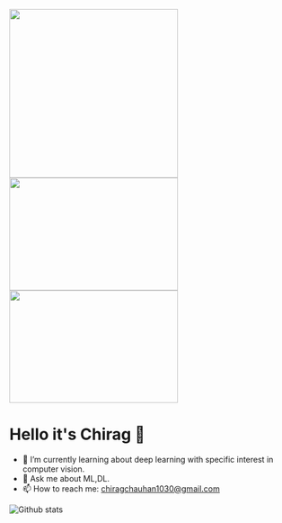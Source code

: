 <img src="https://media.giphy.com/media/p4NLw3I4U0idi/giphy.gif" width="300"> <img src="https://media.giphy.com/media/coxQHKASG60HrHtvkt/giphy.gif" height="200" width="300"> <img src="https://media.giphy.com/media/gutZ5Pm6Xl62eIf5RZ/giphy.gif" height="200" width="300">
# Hello it's Chirag 👋

- 🌱 I’m currently learning about deep learning with specific interest in computer vision.
- 💬 Ask me about ML,DL.  
- 📫 How to reach me: chiragchauhan1030@gmail.com

![Github stats](https://github-readme-stats.vercel.app/api?username=ChiragChauhan4579&theme=radical)
